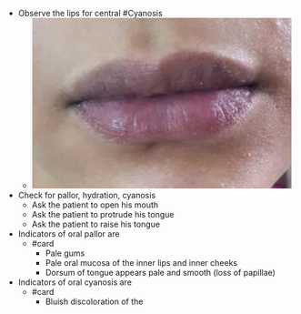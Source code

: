 - Observe the lips for central #Cyanosis
	- ![lip_cyanosis](assets/cyanosis/lip_cyanosis.png)
- Check for pallor, hydration, cyanosis
	- Ask the patient to open his mouth
	- Ask the patient to protrude his tongue
	- Ask the patient to raise his tongue
- Indicators of oral pallor are
	- #card
		- Pale gums
		- Pale oral mucosa of the inner lips and inner cheeks
		- Dorsum of tongue appears pale and smooth (loss of papillae)
- Indicators of oral cyanosis are
	- #card
		- Bluish discoloration of the